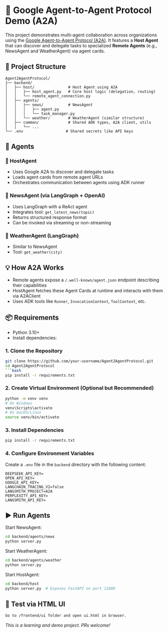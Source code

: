 # 🤖 Google Agent-to-Agent Protocol Demo (A2A)

This project demonstrates multi-agent collaboration across organizations using the [Google Agent-to-Agent Protocol (A2A)](https://ai.google.dev/agents/docs/a2a/overview). It features a **Host Agent** that can discover and delegate tasks to specialized **Remote Agents** (e.g., NewsAgent and WeatherAgent) via agent cards.

## 🚀 Project Structure

```
Agent2AgentProtocol/
├── backend/
│   ├── host/               # Host Agent using A2A
│   │   ├── host_agent.py   # Core host logic (delegation, routing)
│   │   └── remote_agent_connection.py
│   ├── agents/
│   │   ├── news/           # NewsAgent
│   │   │   ├── agent.py
│   │   │   └── task_manager.py
│   │   └── weather/        # WeatherAgent (similar structure)
│   ├── common/             # Shared ADK types, A2A client, utils
│   │   └── ...
└── .env                   # Shared secrets like API keys
```

## 🧠 Agents

### 🔹 HostAgent
- Uses Google A2A to discover and delegate tasks
- Loads agent cards from remote agent URLs
- Orchestrates communication between agents using ADK runner

### 🔸 NewsAgent (via LangGraph + OpenAI)
- Uses LangGraph with a ReAct agent
- Integrates tool: `get_latest_news(topic)`
- Returns structured response format
- Can be invoked via streaming or non-streaming

### 🔸 WeatherAgent (LangGraph)
- Similar to NewsAgent
- Tool: `get_weather(city)`

## 💡 How A2A Works
- Remote agents expose a `/.well-known/agent.json` endpoint describing their capabilities
- HostAgent fetches these Agent Cards at runtime and interacts with them via A2AClient
- Uses ADK tools like `Runner`, `InvocationContext`, `ToolContext`, etc.

## 📦 Requirements
- Python 3.10+
- Install dependencies:
### 1. Clone the Repository
```bash
git clone https://github.com/your-username/Agent2AgentProtocol.git
cd Agent2AgentProtocol
```bash
pip install -r requirements.txt
```
### 2. Create Virtual Environment (Optional but Recommended)
```bash
python -m venv venv
# On Windows
venv\Scripts\activate
# On macOS/Linux
source venv/bin/activate
```
### 3. Install Dependencies
```bash
pip install -r requirements.txt
```
### 4. Configure Environment Variables
Create a `.env` file in the `backend` directory with the following content:
```
DEEPSEEK_API_KEY=
OPEN_API_KEY=
GOOGLE_API_KEY=
LANGCHAIN_TRACING_V2=false
LANGSMITH_PROJECT=A2A
PERPLEXITY_API_KEY=
LANGSMITH_API_KEY=
```

## ▶️ Run Agents

Start NewsAgent:
```bash
cd backend/agents/news
python server.py
```

Start WeatherAgent:
```bash
cd backend/agents/weather
python server.py
```

Start HostAgent:
```bash
cd backend/host
python server.py  # Exposes FastAPI on port 11000
```

## 🧪 Test via HTML UI
```bash
Go to /frontend/ui folder and open ui.html in browser.
```


_This is a learning and demo project. PRs welcome!_


